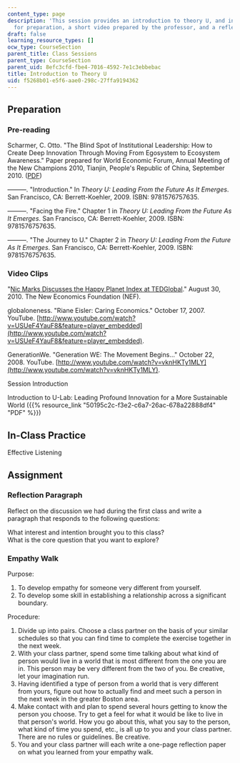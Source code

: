 ```yaml
---
content_type: page
description: 'This session provides an introduction to theory U, and includes materials
  for preparation, a short video prepared by the professor, and a reflection assignment. '
draft: false
learning_resource_types: []
ocw_type: CourseSection
parent_title: Class Sessions
parent_type: CourseSection
parent_uid: 8efc3cfd-fbe4-7016-4592-7e1c3ebbebac
title: Introduction to Theory U
uid: f5268b01-e5f6-aae0-298c-27ffa9194362
---
```

## Preparation

### Pre-reading

Scharmer, C. Otto. "The Blind Spot of Institutional Leadership: How to Create Deep Innovation Through Moving From Egosystem to Ecosystem Awareness." Paper prepared for World Economic Forum, Annual Meeting of the New Champions 2010, Tianjin, People's Republic of China, September 2010. ([PDF](https://www.nesacenter.org/uploaded/board/UTheory/Blind_spot_of_institutional_leadership.pdf))

———. "Introduction." In *Theory U: Leading From the Future As It Emerges*. San Francisco, CA: Berrett-Koehler, 2009. ISBN: 9781576757635.

———. "Facing the Fire." Chapter 1 in *Theory U: Leading From the Future As It Emerges*. San Francisco, CA: Berrett-Koehler, 2009. ISBN: 9781576757635.

———. "The Journey to U." Chapter 2 in *Theory U: Leading From the Future As It Emerges*. San Francisco, CA: Berrett-Koehler, 2009. ISBN: 9781576757635.

### Video Clips

"[Nic Marks Discusses the Happy Planet Index at TEDGlobal](https://www.ted.com/talks/nic_marks_the_happy_planet_index)." August 30, 2010. The New Economics Foundation (NEF).

globaloneness. "Riane Eisler: Caring Economics." October 17, 2007. YouTube. [http://www.youtube.com/watch?v=USUeF4YauF8&feature=player_embedded](http://www.youtube.com/watch?v=USUeF4YauF8&feature=player_embedded).

GenerationWe. "Generation WE: The Movement Begins…" October 22, 2008. YouTube. [http://www.youtube.com/watch?v=vknHKTy1MLY](http://www.youtube.com/watch?v=vknHKTy1MLY).

Session Introduction

Introduction to U-Lab: Leading Profound Innovation for a More Sustainable World ({{% resource_link "50195c2c-f3e2-c6a7-26ac-678a22888df4" "PDF" %}})

## In-Class Practice

Effective Listening

## Assignment

### Reflection Paragraph

Reflect on the discussion we had during the first class and write a paragraph that responds to the following questions:

What interest and intention brought you to this class?    
What is the core question that you want to explore?

### Empathy Walk

Purpose:

1. To develop empathy for someone very different from yourself.
2. To develop some skill in establishing a relationship across a significant boundary.

Procedure:

1. Divide up into pairs. Choose a class partner on the basis of your similar schedules so that you can find time to complete the exercise together in the next week.
2. With your class partner, spend some time talking about what kind of person would live in a world that is most different from the one you are in. This person may be very different from the two of you. Be creative, let your imagination run.
3. Having identified a type of person from a world that is very different from yours, figure out how to actually find and meet such a person in the next week in the greater Boston area.
4. Make contact with and plan to spend several hours getting to know the person you choose. Try to get a feel for what it would be like to live in that person's world. How you go about this, what you say to the person, what kind of time you spend, etc., is all up to you and your class partner. There are no rules or guidelines. Be creative.
5. You and your class partner will each write a one-page reflection paper on what you learned from your empathy walk.